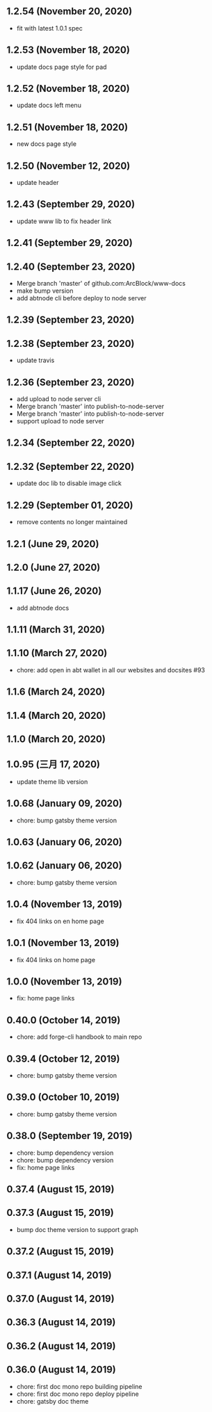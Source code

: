 ## 1.2.54 (November 20, 2020)
  - fit with latest 1.0.1 spec

## 1.2.53 (November 18, 2020)
  - update docs page style for pad

## 1.2.52 (November 18, 2020)
  - update docs left menu

## 1.2.51 (November 18, 2020)
  - new docs page style

## 1.2.50 (November 12, 2020)
  - update header

## 1.2.43 (September 29, 2020)
  - update www lib to fix header link

## 1.2.41 (September 29, 2020)


## 1.2.40 (September 23, 2020)
  - Merge branch 'master' of github.com:ArcBlock/www-docs
  - make bump version
  - add abtnode cli before deploy to node server

## 1.2.39 (September 23, 2020)


## 1.2.38 (September 23, 2020)
  - update travis

## 1.2.36 (September 23, 2020)
  - add upload to node server cli
  - Merge branch 'master' into publish-to-node-server
  - Merge branch 'master' into publish-to-node-server
  - support upload to node server

## 1.2.34 (September 22, 2020)


## 1.2.32 (September 22, 2020)
  - update doc lib to disable image click

## 1.2.29 (September 01, 2020)
  - remove contents no longer maintained

## 1.2.1 (June 29, 2020)


## 1.2.0 (June 27, 2020)


## 1.1.17 (June 26, 2020)
  - add abtnode docs

## 1.1.11 (March 31, 2020)


## 1.1.10 (March 27, 2020)
  - chore: add open in abt wallet in all our websites and docsites #93

## 1.1.6 (March 24, 2020)


## 1.1.4 (March 20, 2020)


## 1.1.0 (March 20, 2020)


## 1.0.95 (三月 17, 2020)
  - update theme lib version

## 1.0.68 (January 09, 2020)
  - chore: bump gatsby theme version

## 1.0.63 (January 06, 2020)


## 1.0.62 (January 06, 2020)
  - chore: bump gatsby theme version

## 1.0.4 (November 13, 2019)
  - fix 404 links on en home page

## 1.0.1 (November 13, 2019)
  - fix 404 links on home page

## 1.0.0 (November 13, 2019)
  - fix: home page links

## 0.40.0 (October 14, 2019)
  - chore: add forge-cli handbook to main repo

## 0.39.4 (October 12, 2019)
  - chore: bump gatsby theme version

## 0.39.0 (October 10, 2019)
  - chore: bump gatsby theme version

## 0.38.0 (September 19, 2019)

- chore: bump dependency version
- chore: bump dependency version
- fix: home page links

## 0.37.4 (August 15, 2019)


## 0.37.3 (August 15, 2019)

- bump doc theme version to support graph

## 0.37.2 (August 15, 2019)


## 0.37.1 (August 14, 2019)


## 0.37.0 (August 14, 2019)


## 0.36.3 (August 14, 2019)


## 0.36.2 (August 14, 2019)


## 0.36.0 (August 14, 2019)

- chore: first doc mono repo building pipeline
- chore: first doc mono repo deploy pipeline
- chore: gatsby doc theme
